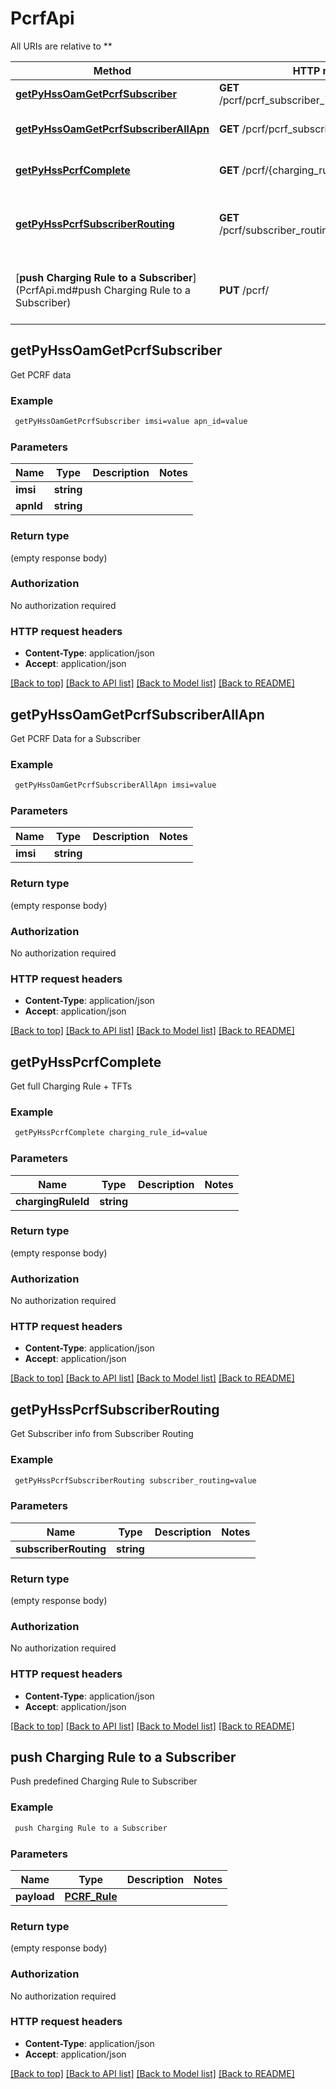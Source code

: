 # PcrfApi

All URIs are relative to **

Method | HTTP request | Description
------------- | ------------- | -------------
[**getPyHssOamGetPcrfSubscriber**](PcrfApi.md#getPyHssOamGetPcrfSubscriber) | **GET** /pcrf/pcrf_subscriber_imsi/{imsi}/{apn_id} | Get PCRF data
[**getPyHssOamGetPcrfSubscriberAllApn**](PcrfApi.md#getPyHssOamGetPcrfSubscriberAllApn) | **GET** /pcrf/pcrf_subscriber_imsi/{imsi} | Get PCRF Data for a Subscriber
[**getPyHssPcrfComplete**](PcrfApi.md#getPyHssPcrfComplete) | **GET** /pcrf/{charging_rule_id} | Get full Charging Rule + TFTs
[**getPyHssPcrfSubscriberRouting**](PcrfApi.md#getPyHssPcrfSubscriberRouting) | **GET** /pcrf/subscriber_routing/{subscriber_routing} | Get Subscriber info from Subscriber Routing
[**push Charging Rule to a Subscriber**](PcrfApi.md#push Charging Rule to a Subscriber) | **PUT** /pcrf/ | Push predefined Charging Rule to Subscriber


## **getPyHssOamGetPcrfSubscriber**

Get PCRF data

### Example
```bash
 getPyHssOamGetPcrfSubscriber imsi=value apn_id=value
```

### Parameters

Name | Type | Description  | Notes
------------- | ------------- | ------------- | -------------
 **imsi** | **string** |  |
 **apnId** | **string** |  |

### Return type

(empty response body)

### Authorization

No authorization required

### HTTP request headers

 - **Content-Type**: application/json
 - **Accept**: application/json

[[Back to top]](#) [[Back to API list]](../README.md#documentation-for-api-endpoints) [[Back to Model list]](../README.md#documentation-for-models) [[Back to README]](../README.md)

## **getPyHssOamGetPcrfSubscriberAllApn**

Get PCRF Data for a Subscriber

### Example
```bash
 getPyHssOamGetPcrfSubscriberAllApn imsi=value
```

### Parameters

Name | Type | Description  | Notes
------------- | ------------- | ------------- | -------------
 **imsi** | **string** |  |

### Return type

(empty response body)

### Authorization

No authorization required

### HTTP request headers

 - **Content-Type**: application/json
 - **Accept**: application/json

[[Back to top]](#) [[Back to API list]](../README.md#documentation-for-api-endpoints) [[Back to Model list]](../README.md#documentation-for-models) [[Back to README]](../README.md)

## **getPyHssPcrfComplete**

Get full Charging Rule + TFTs

### Example
```bash
 getPyHssPcrfComplete charging_rule_id=value
```

### Parameters

Name | Type | Description  | Notes
------------- | ------------- | ------------- | -------------
 **chargingRuleId** | **string** |  |

### Return type

(empty response body)

### Authorization

No authorization required

### HTTP request headers

 - **Content-Type**: application/json
 - **Accept**: application/json

[[Back to top]](#) [[Back to API list]](../README.md#documentation-for-api-endpoints) [[Back to Model list]](../README.md#documentation-for-models) [[Back to README]](../README.md)

## **getPyHssPcrfSubscriberRouting**

Get Subscriber info from Subscriber Routing

### Example
```bash
 getPyHssPcrfSubscriberRouting subscriber_routing=value
```

### Parameters

Name | Type | Description  | Notes
------------- | ------------- | ------------- | -------------
 **subscriberRouting** | **string** |  |

### Return type

(empty response body)

### Authorization

No authorization required

### HTTP request headers

 - **Content-Type**: application/json
 - **Accept**: application/json

[[Back to top]](#) [[Back to API list]](../README.md#documentation-for-api-endpoints) [[Back to Model list]](../README.md#documentation-for-models) [[Back to README]](../README.md)

## **push Charging Rule to a Subscriber**

Push predefined Charging Rule to Subscriber

### Example
```bash
 push Charging Rule to a Subscriber
```

### Parameters

Name | Type | Description  | Notes
------------- | ------------- | ------------- | -------------
 **payload** | [**PCRF_Rule**](PCRF_Rule.md) |  |

### Return type

(empty response body)

### Authorization

No authorization required

### HTTP request headers

 - **Content-Type**: application/json
 - **Accept**: application/json

[[Back to top]](#) [[Back to API list]](../README.md#documentation-for-api-endpoints) [[Back to Model list]](../README.md#documentation-for-models) [[Back to README]](../README.md)

